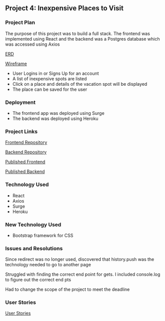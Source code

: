 ## Project 4: Inexpensive Places to Visit

### Project Plan
The purpose of this project was to build a full stack.  The frontend was implemented using
React and the backend was a Postgres database which was accessed using Axios

[ERD](./planning/ERD.png)

[Wireframe](./planndin/Wireframe.png)


* User Logins in or Signs Up for an account
* A list of inexpensive spots are listed 
* Click on a place and details of the vacation spot will be displayed
* The place can be saved for the user

### Deployment
* The frontend app was deployed using Surge
* The backend was deployed using Heroku

### Project Links
[Frontend Repository](https://github.com/almondcookie/inexpensive-travel-frontend)

[Backend Repository](https://github.com/almondcookie/inexpensive-travel-backend)


[Published Frontend](https://inexpensive-travel-frontend.surge.sh)

[Published Backend](https://inexpensive-travel-backend.herokuapp.com)

### Technology Used
* React
* Axios
* Surge
* Heroku

### New Technology Used
* Bootstrap framework for CSS

### Issues and Resolutions
Since redirect was no longer used, discovered that history.push was the technology needed to go to another page

Struggled with finding the correct end point for gets.  I included console.log to figure out the correct end pts

Had to change the scope of the project to meet the deadline

### User Stories
[User Stories](./planning/userstories.md)

